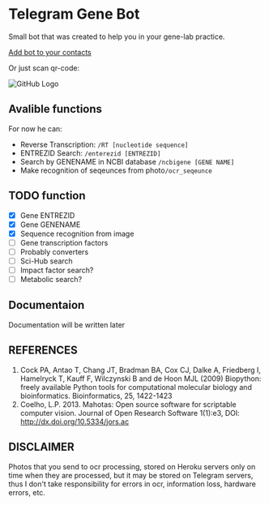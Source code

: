 # Telegram Gene Bot
Small bot that was created to help you in your gene-lab practice.

[Add bot to your contacts](http://telegram.me/genetics_bot)

Or just scan qr-code:

![GitHub Logo](https://chart.googleapis.com/chart?cht=qr&chl=http%3A%2F%2Ftelegram.me%2Fgenetics_bot&chs=180x180&choe=UTF-8&chld=L|2)


## Avalible functions

For now he can:
- Reverse Transcription: ```/RT [nucleotide sequence]```
- ENTREZID Search: ```/enterezid [ENTREZID]```
- Search by GENENAME in NCBI database ```/ncbigene [GENE NAME]```
- Make recognition of seqeunces from photo```/ocr_seqeunce```

## TODO function
- [x] Gene ENTREZID
- [x] Gene GENENAME
- [x] Sequence recognition from image
- [ ] Gene transcription factors
- [ ] Probably converters
- [ ] Sci-Hub search
- [ ] Impact factor search?
- [ ] Metabolic search?

## Documentaion

Documentation will be written later

## REFERENCES

1. Cock PA, Antao T, Chang JT, Bradman BA, Cox CJ, Dalke A, Friedberg I, Hamelryck T, Kauff F, Wilczynski B and de Hoon MJL (2009) Biopython: freely available Python tools for computational molecular biology and bioinformatics. Bioinformatics, 25, 1422-1423
2. Coelho, L.P. 2013. Mahotas: Open source software for scriptable computer vision. Journal of Open Research Software 1(1):e3, DOI: http://dx.doi.org/10.5334/jors.ac

## DISCLAIMER

Photos that you send to ocr processing, stored on Heroku servers only on time when they are processed, but it may be stored on Telegram servers, thus I don't take responsibility for errors in ocr, information loss, hardware errors, etc.
